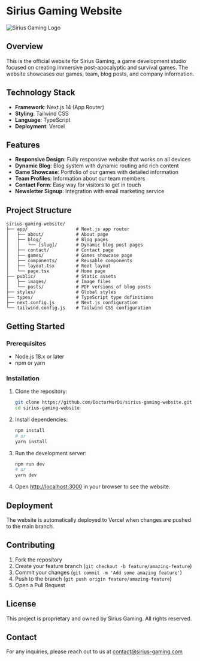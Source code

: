 # Sirius Gaming Website

![Sirius Gaming Logo](https://raw.githubusercontent.com/DoctorMorDi/sirius-gaming-website/main/public/images/Logos/sirius-gaming-logo.png)

## Overview

This is the official website for Sirius Gaming, a game development studio focused on creating immersive post-apocalyptic and survival games. The website showcases our games, team, blog posts, and company information.

## Technology Stack

- **Framework**: Next.js 14 (App Router)
- **Styling**: Tailwind CSS
- **Language**: TypeScript
- **Deployment**: Vercel

## Features

- **Responsive Design**: Fully responsive website that works on all devices
- **Dynamic Blog**: Blog system with dynamic routing and rich content
- **Game Showcase**: Portfolio of our games with detailed information
- **Team Profiles**: Information about our team members
- **Contact Form**: Easy way for visitors to get in touch
- **Newsletter Signup**: Integration with email marketing service

## Project Structure

```
sirius-gaming-website/
├── app/                  # Next.js app router
│   ├── about/            # About page
│   ├── blog/             # Blog pages
│   │   └── [slug]/       # Dynamic blog post pages
│   ├── contact/          # Contact page
│   ├── games/            # Games showcase page
│   ├── components/       # Reusable components
│   ├── layout.tsx        # Root layout
│   └── page.tsx          # Home page
├── public/               # Static assets
│   ├── images/           # Image files
│   └── posts/            # PDF versions of blog posts
├── styles/               # Global styles
├── types/                # TypeScript type definitions
├── next.config.js        # Next.js configuration
└── tailwind.config.js    # Tailwind CSS configuration
```

## Getting Started

### Prerequisites

- Node.js 18.x or later
- npm or yarn

### Installation

1. Clone the repository:
   ```bash
   git clone https://github.com/DoctorMorDi/sirius-gaming-website.git
   cd sirius-gaming-website
   ```

2. Install dependencies:
   ```bash
   npm install
   # or
   yarn install
   ```

3. Run the development server:
   ```bash
   npm run dev
   # or
   yarn dev
   ```

4. Open [http://localhost:3000](http://localhost:3000) in your browser to see the website.

## Deployment

The website is automatically deployed to Vercel when changes are pushed to the main branch.

## Contributing

1. Fork the repository
2. Create your feature branch (`git checkout -b feature/amazing-feature`)
3. Commit your changes (`git commit -m 'Add some amazing feature'`)
4. Push to the branch (`git push origin feature/amazing-feature`)
5. Open a Pull Request

## License

This project is proprietary and owned by Sirius Gaming. All rights reserved.

## Contact

For any inquiries, please reach out to us at contact@sirius-gaming.com